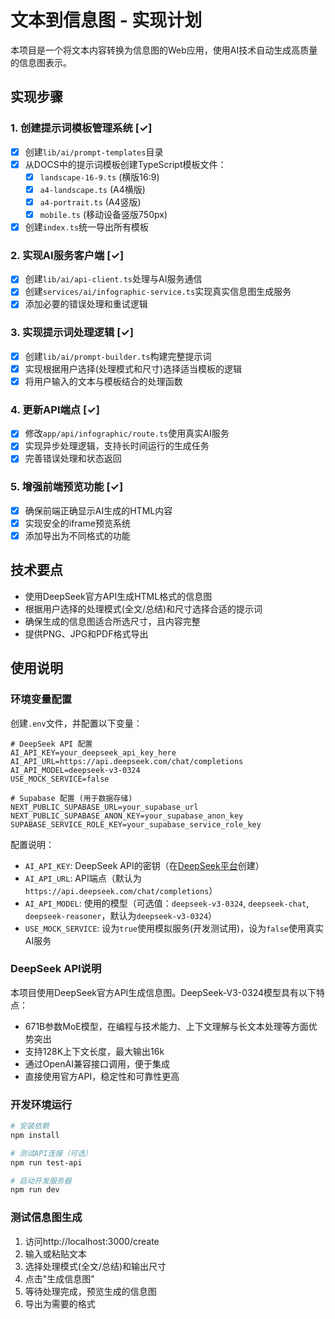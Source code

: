 # 文本到信息图 - 实现计划

本项目是一个将文本内容转换为信息图的Web应用，使用AI技术自动生成高质量的信息图表示。

## 实现步骤

### 1. 创建提示词模板管理系统 [✓]

- [x] 创建`lib/ai/prompt-templates`目录
- [x] 从DOCS中的提示词模板创建TypeScript模板文件：
  - [x] `landscape-16-9.ts` (横版16:9)
  - [x] `a4-landscape.ts` (A4横版)
  - [x] `a4-portrait.ts` (A4竖版)
  - [x] `mobile.ts` (移动设备竖版750px)
- [x] 创建`index.ts`统一导出所有模板

### 2. 实现AI服务客户端 [✓]

- [x] 创建`lib/ai/api-client.ts`处理与AI服务通信
- [x] 创建`services/ai/infographic-service.ts`实现真实信息图生成服务
- [x] 添加必要的错误处理和重试逻辑

### 3. 实现提示词处理逻辑 [✓]

- [x] 创建`lib/ai/prompt-builder.ts`构建完整提示词
- [x] 实现根据用户选择(处理模式和尺寸)选择适当模板的逻辑
- [x] 将用户输入的文本与模板结合的处理函数

### 4. 更新API端点 [✓]

- [x] 修改`app/api/infographic/route.ts`使用真实AI服务
- [x] 实现异步处理逻辑，支持长时间运行的生成任务
- [x] 完善错误处理和状态返回

### 5. 增强前端预览功能 [✓]

- [x] 确保前端正确显示AI生成的HTML内容
- [x] 实现安全的iframe预览系统
- [x] 添加导出为不同格式的功能

## 技术要点

- 使用DeepSeek官方API生成HTML格式的信息图
- 根据用户选择的处理模式(全文/总结)和尺寸选择合适的提示词
- 确保生成的信息图适合所选尺寸，且内容完整
- 提供PNG、JPG和PDF格式导出

## 使用说明

### 环境变量配置

创建`.env`文件，并配置以下变量：

```env
# DeepSeek API 配置
AI_API_KEY=your_deepseek_api_key_here
AI_API_URL=https://api.deepseek.com/chat/completions
AI_API_MODEL=deepseek-v3-0324
USE_MOCK_SERVICE=false

# Supabase 配置 (用于数据存储)
NEXT_PUBLIC_SUPABASE_URL=your_supabase_url
NEXT_PUBLIC_SUPABASE_ANON_KEY=your_supabase_anon_key
SUPABASE_SERVICE_ROLE_KEY=your_supabase_service_role_key
```

配置说明：

- `AI_API_KEY`: DeepSeek API的密钥（在[DeepSeek平台](https://platform.deepseek.com/api_keys)创建）
- `AI_API_URL`: API端点（默认为`https://api.deepseek.com/chat/completions`）
- `AI_API_MODEL`: 使用的模型（可选值：`deepseek-v3-0324`, `deepseek-chat`, `deepseek-reasoner`，默认为`deepseek-v3-0324`）
- `USE_MOCK_SERVICE`: 设为`true`使用模拟服务(开发测试用)，设为`false`使用真实AI服务

### DeepSeek API说明

本项目使用DeepSeek官方API生成信息图。DeepSeek-V3-0324模型具有以下特点：

- 671B参数MoE模型，在编程与技术能力、上下文理解与长文本处理等方面优势突出
- 支持128K上下文长度，最大输出16k
- 通过OpenAI兼容接口调用，便于集成
- 直接使用官方API，稳定性和可靠性更高

### 开发环境运行

```bash
# 安装依赖
npm install

# 测试API连接（可选）
npm run test-api

# 启动开发服务器
npm run dev
```

### 测试信息图生成

1. 访问http://localhost:3000/create
2. 输入或粘贴文本
3. 选择处理模式(全文/总结)和输出尺寸
4. 点击"生成信息图"
5. 等待处理完成，预览生成的信息图
6. 导出为需要的格式
